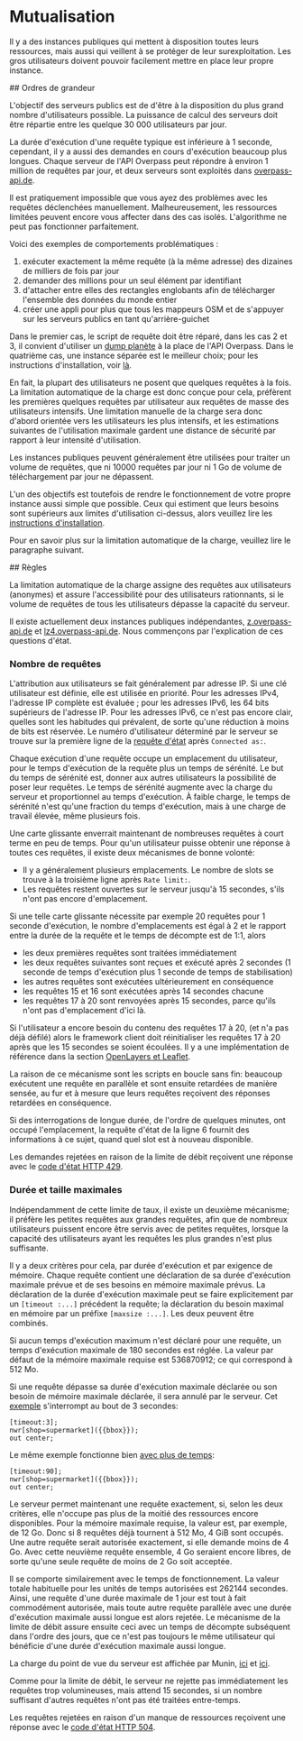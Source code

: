 Mutualisation
=============

Il y a des instances publiques qui mettent à disposition toutes leurs ressources,
mais aussi qui veillent à se protéger de leur surexploitation.
Les gros utilisateurs doivent pouvoir facilement mettre en place leur propre instance.

<a name="magnitudes"/>
## Ordres de grandeur

L'objectif des serveurs publics est de
d'être à la disposition du plus grand nombre d'utilisateurs possible.
La puissance de calcul des serveurs doit être répartie entre les quelque 30 000 utilisateurs par jour.

La durée d'exécution d'une requête typique est inférieure à 1 seconde,
cependant, il y a aussi des demandes en cours d'exécution beaucoup plus longues.
Chaque serveur de l'API Overpass peut répondre à environ 1 million de requêtes par jour,
et deux serveurs sont exploités dans [overpass-api.de](https://wiki.openstreetmap.org/wiki/Overpass_API#Public_Overpass_API_instances).

Il est pratiquement impossible que vous ayez des problèmes avec les requêtes déclenchées manuellement.
Malheureusement, les ressources limitées peuvent encore vous affecter dans des cas isolés.
L'algorithme ne peut pas fonctionner parfaitement.

Voici des exemples de comportements problématiques :

1. exécuter exactement la même requête (à la même adresse) des dizaines de milliers de fois par jour
2. demander des millions pour un seul élément par identifiant
3. d'attacher entre elles des rectangles englobants afin de télécharger l'ensemble des données du monde entier
4. créer une appli pour plus que tous les mappeurs OSM
   et de s'appuyer sur les serveurs publics en tant qu'arrière-guichet

Dans le premier cas, le script de requête doit être réparé,
dans les cas 2 et 3, il convient d'utiliser un [dump planète](https://wiki.openstreetmap.org/wiki/Planet.osm) à la place de l'API Overpass.
Dans le quatrième cas, une instance séparée est le meilleur choix;
pour les instructions d'installation, voir [là](../more_info/setup.md).

En fait, la plupart des utilisateurs ne posent que quelques requêtes à la fois.
La limitation automatique de la charge est donc conçue pour cela,
préfèrent les premières quelques requêtes par utilisateur aux requêtes de masse des utilisateurs intensifs.
Une limitation manuelle de la charge sera donc d'abord orientée vers les utilisateurs les plus intensifs,
et les estimations suivantes de l'utilisation maximale gardent une distance de sécurité par rapport à leur intensité d'utilisation.

Les instances publiques peuvent généralement être utilisées pour traiter un volume de requêtes,
que ni 10000 requêtes par jour ni 1 Go de volume de téléchargement par jour ne dépassent.

L'un des objectifs est toutefois de rendre le fonctionnement de votre propre instance aussi simple que possible.
Ceux qui estiment que leurs besoins sont supérieurs aux limites d'utilisation ci-dessus,
alors veuillez lire les [instructions d'installation](../more_info/setup.md).

Pour en savoir plus sur la limitation automatique de la charge,
veuillez lire le paragraphe suivant.

<a name="quotas"/>
## Règles

La limitation automatique de la charge assigne des requêtes aux utilisateurs (anonymes)
et assure l'accessibilité pour des utilisateurs rationnants,
si le volume de requêtes de tous les utilisateurs dépasse la capacité du serveur.

Il existe actuellement deux instances publiques indépendantes,
[z.overpass-api.de](https://z.overpass-api.de/api/status) et [lz4.overpass-api.de](https://lz4.overpass-api.de/api/status).
Nous commençons par l'explication de ces questions d'état.

### Nombre de requêtes

L'attribution aux utilisateurs se fait généralement par adresse IP.
Si une clé utilisateur est définie, elle est utilisée en priorité.
Pour les adresses IPv4, l'adresse IP complète est évaluée ;
pour les adresses IPv6, les 64 bits supérieurs de l'adresse IP.
Pour les adresses IPv6, ce n'est pas encore clair,
quelles sont les habitudes qui prévalent,
de sorte qu'une réduction à moins de bits est réservée.
Le numéro d'utilisateur déterminé par le serveur se trouve sur la première ligne de la [requête d'état](https://overpass-api.de/api/status) après ``Connected as:``.

Chaque exécution d'une requête occupe un emplacement du utilisateur,
pour le temps d'exécution de la requête plus un temps de sérénité.
Le but du temps de sérénité est,
donner aux autres utilisateurs la possibilité de poser leur requêtes.
Le temps de sérénité augmente avec la charge du serveur et proportionnel au temps d'exécution.
À faible charge, le temps de sérénité n'est qu'une fraction du temps d'exécution,
mais à une charge de travail élevée, même plusieurs fois.

Une carte glissante enverrait maintenant de nombreuses requêtes à court terme en peu de temps.
Pour qu'un utilisateur puisse obtenir une réponse à toutes ces requêtes,
il existe deux mécanismes de bonne volonté:

* Il y a généralement plusieurs emplacements.
  Le nombre de slots se trouve à la troisième ligne après ``Rate limit:``.
* Les requêtes restent ouvertes sur le serveur jusqu'à 15 secondes,
  s'ils n'ont pas encore d'emplacement.

Si une telle carte glissante nécessite par exemple 20 requêtes pour 1 seconde d'exécution,
le nombre d'emplacements est égal à 2
et le rapport entre la durée de la requête et le temps de décompte est de 1:1,
alors

* les deux premières requêtes sont traitées immédiatement
* les deux requêtes suivantes sont reçues
  et exécuté après 2 secondes (1 seconde de temps d'exécution plus 1 seconde de temps de stabilisation)
* les autres requêtes sont exécutées ultérieurement en conséquence
* les requêtes 15 et 16 sont exécutées après 14 secondes chacune
* les requêtes 17 à 20 sont renvoyées après 15 secondes,
  parce qu'ils n'ont pas d'emplacement d'ici là.

Si l'utilisateur a encore besoin du contenu des requêtes 17 à 20,
(et n'a pas déjà défilé)
alors le framework client doit réinitialiser les requêtes 17 à 20 après que les 15 secondes se soient écoulées.
Il y a une implémentation de référence dans la section [OpenLayers et Leaflet](../targets/index.md).

La raison de ce mécanisme sont les scripts en boucle sans fin:
beaucoup exécutent une requête en parallèle et sont ensuite retardées de manière sensée,
au fur et à mesure que leurs requêtes reçoivent des réponses retardées en conséquence.

Si des interrogations de longue durée, de l'ordre de quelques minutes, ont occupé l'emplacement,
la requête d'état de la ligne 6 fournit des informations à ce sujet,
quand quel slot est à nouveau disponible.

Les demandes rejetées en raison de la limite de débit reçoivent une réponse avec le [code d'état HTTP 429](https://tools.ietf.org/html/rfc6585#section-4).

### Durée et taille maximales

Indépendamment de cette limite de taux, il existe un deuxième mécanisme;
il préfère les petites requêtes aux grandes requêtes,
afin que de nombreux utilisateurs puissent encore être servis avec de petites requêtes,
lorsque la capacité des utilisateurs ayant les requêtes les plus grandes n'est plus suffisante.

Il y a deux critères pour cela, par durée d'exécution et par exigence de mémoire.
Chaque requête contient une déclaration de sa durée d'exécution maximale prévue et de ses besoins en mémoire maximale prévus.
La déclaration de la durée d'exécution maximale peut se faire explicitement par un ``[timeout :...]`` précédent la requête;
la déclaration du besoin maximal en mémoire par un préfixe ``[maxsize :...]``.
Les deux peuvent être combinés.

Si aucun temps d'exécution maximum n'est déclaré pour une requête,
un temps d'exécution maximale de 180 secondes est réglée.
La valeur par défaut de la mémoire maximale requise est 536870912;
ce qui correspond à 512 Mo.

Si une requête dépasse sa durée d'exécution maximale déclarée ou son besoin de mémoire maximale déclarée,
il sera annulé par le serveur.
Cet [exemple](https://overpass-turbo.eu/?lat=51.4775&lon=0.0&zoom=10&Q=%5Btimeout%3A3%5D%3B%0Anwr%5Bshop%3Dsupermarket%5D%28%7B%7Bbbox%7D%7D%29%3B%0Aout%20center%3B) s'interrompt au bout de 3 secondes:

    [timeout:3];
    nwr[shop=supermarket]({{bbox}});
    out center;

Le même exemple fonctionne bien [avec plus de temps](https://overpass-turbo.eu/?lat=51.4775&lon=0.0&zoom=10&Q=%5Btimeout%3A3%5D%3B%0Anwr%5Bshop%3Dsupermarket%5D%28%7B%7Bbbox%7D%7D%29%3B%0Aout%20center%3B):

    [timeout:90];
    nwr[shop=supermarket]({{bbox}});
    out center;

Le serveur permet maintenant une requête exactement,
si, selon les deux critères, elle n'occupe pas plus de la moitié des ressources encore disponibles.
Pour la mémoire maximale requise, la valeur est, par exemple, de 12 Go.
Donc si 8 requêtes déjà tournent à 512 Mo,
4 GiB sont occupés.
Une autre requête serait autorisée exactement,
si elle demande moins de 4 Go.
Avec cette neuvième requête ensemble, 4 Go seraient encore libres,
de sorte qu'une seule requête de moins de 2 Go soit acceptée.

Il se comporte similairement avec le temps de fonctionnement.
La valeur totale habituelle pour les unités de temps autorisées est 262144 secondes.
Ainsi, une requête d'une durée maximale de 1 jour est tout à fait commodément autorisée,
mais toute autre requête parallèle avec une durée d'exécution maximale aussi longue est alors rejetée.
Le mécanisme de la limite de débit assure ensuite ceci avec un temps de décompte subséquent dans l'ordre des jours,
que ce n'est pas toujours le même utilisateur qui bénéficie d'une durée d'exécution maximale aussi longue.

La charge du point de vue du serveur est affichée par Munin,
[ici](https://z.overpass-api.de/munin/localdomain/localhost.localdomain/index.html#other) et [ici](https://lz4.overpass-api.de/munin/localdomain/localhost.localdomain/index.html#other).

Comme pour la limite de débit, le serveur ne rejette pas immédiatement les requêtes trop volumineuses,
mais attend 15 secondes,
si un nombre suffisant d'autres requêtes n'ont pas été traitées entre-temps.

Les requêtes rejetées en raison d'un manque de ressources reçoivent une réponse avec le [code d'état HTTP 504](https://tools.ietf.org/html/rfc7231#section-6.6.5).

<!-- Traduit avec www.DeepL.com/Translator, partiellement redigé -->
